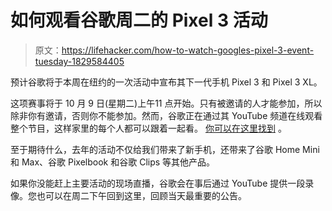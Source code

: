 # 如何观看谷歌周二的 Pixel 3 活动

> 原文：<https://lifehacker.com/how-to-watch-googles-pixel-3-event-tuesday-1829584405>

预计谷歌将于本周在纽约的一次活动中宣布其下一代手机 Pixel 3 和 Pixel 3 XL。



这项赛事将于 10 月 9 日(星期二)上午11 点开始。只有被邀请的人才能参加，所以除非你有邀请，否则你不能参加。然而，谷歌正在通过其 YouTube 频道在线观看整个节目，这样家里的每个人都可以跟着一起看。 [你可以在这里找到](https://www.youtube.com/channel/UCIG1k8umaCIIrujZPzZPIMA) 。

至于期待什么，去年的活动不仅给我们带来了新手机，还带来了谷歌 Home Mini 和 Max、谷歌 Pixelbook 和谷歌 Clips 等其他产品。

如果你没能赶上主要活动的现场直播，谷歌会在事后通过 YouTube 提供一段录像。您也可以在周二下午回到这里，回顾当天最重要的公告。